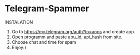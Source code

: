 # Telegram-Spammer

INSTALATION

1. Go to https://my.telegram.org/auth?to=apps and create app.
2. Open programm and paste apu_id, api_hash from site.
3. Choose chat and time for spam
4. Enjoy:)
